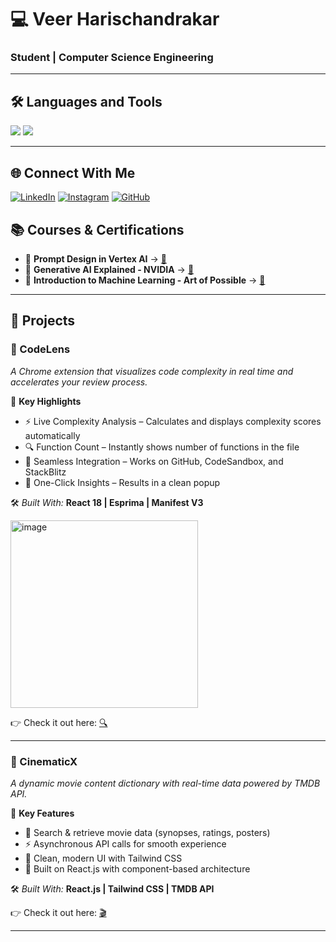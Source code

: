 <!-- Animated Typing Header -->
<!-- <img src="https://readme-typing-svg.herokuapp.com?size=25&color=00BFFF&center=true&vCenter=true&width=600&lines=👨‍💻+Computer+Science+Engineering+Student;🌱+Open+Source+Contributor;🤖+Generative+AI+Enthusiast;💡+Software+%26+App+Developer" /> -->

# 💻 Veer Harischandrakar 
### Student | Computer Science Engineering
---

## 🛠️ Languages and Tools
<img src="https://skillicons.dev/icons?i=html,css,js,react,java,c,cpp,swift" />
<img src="https://skillicons.dev/icons?i=androidstudio,firebase,git,nodejs,gcp," />



---
## 🌐 Connect With Me
[![LinkedIn](https://skillicons.dev/icons?i=linkedin)](https://www.linkedin.com/in/veer-harischandrakar-255271328/)
[![Instagram](https://skillicons.dev/icons?i=instagram)](https://www.instagram.com/veer___241?igsh=M2Q1YWp2YW5scnpy&utm_source=qr)
[![GitHub](https://skillicons.dev/icons?i=github)](https://github.com/Veer2401)


## 📚 Courses & Certifications
- 🎯 **Prompt Design in Vertex AI** → [🔗](https://www.cloudskillsboost.google/public_profiles/f635d4ae-c6bc-41e3-87b8-11c6c6870732/badges/16722190?utm_medium=social&utm_source=linkedin&utm_campaign=ql-social-share)  
- 🧠 **Generative AI Explained - NVIDIA** → [🔗](https://learn.nvidia.com/courses/progress?course_id=course-v1%3ADLI%2BS-FX-07%2BV1)  
- 📘 **Introduction to Machine Learning - Art of Possible** → [🔗]()  

---

## 🚀 Projects

### 🔹 CodeLens
*A Chrome extension that visualizes code complexity in real time and accelerates your review process.*

📌 **Key Highlights**
- ⚡ Live Complexity Analysis – Calculates and displays complexity scores automatically  
- 🔍 Function Count – Instantly shows number of functions in the file  
- 🔗 Seamless Integration – Works on GitHub, CodeSandbox, and StackBlitz  
- 🎯 One-Click Insights – Results in a clean popup  

🛠️ *Built With:* **React 18 | Esprima | Manifest V3**  


<img width="300" height="300" alt="image" src="https://github.com/user-attachments/assets/b85394c0-a48c-4c96-a7eb-6a5804839d6b" />


👉 Check it out here: [🔍](https://thecodelens.vercel.app/)  

---

### 🔹 CinematicX
*A dynamic movie content dictionary with real-time data powered by TMDB API.*

📌 **Key Features**
- 🔎 Search & retrieve movie data (synopses, ratings, posters)  
- ⚡ Asynchronous API calls for smooth experience  
- 🎨 Clean, modern UI with Tailwind CSS  
- 🧩 Built on React.js with component-based architecture  

🛠️ *Built With:* **React.js | Tailwind CSS | TMDB API**  




👉 Check it out here: [🎬](https://cinematicx.vercel.app/)  

---



